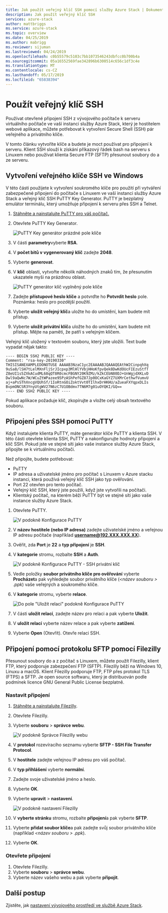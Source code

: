 ```yaml
---
title: Jak použít veřejný klíč SSH pomocí služby Azure Stack | Dokumentace Microsoftu
description: Jak použít veřejný klíč SSH
services: azure-stack
author: mattbriggs
ms.service: azure-stack
ms.topic: overview
ms.date: 04/25/2019
ms.author: mabrigg
ms.reviewer: sijuman
ms.lastreviewed: 04/24/2019
ms.openlocfilehash: c0b55579c5103c7bb1073546243dbfcc0b700b4a
ms.sourcegitcommit: 05a16552569fae342896b6300514c656c1df3c4e
ms.translationtype: MT
ms.contentlocale: cs-CZ
ms.lasthandoff: 05/17/2019
ms.locfileid: "65838394"
---
```

# <a name="use-an-ssh-public-key"></a>Použít veřejný klíč SSH

Používat otevřené připojení SSH z vývojového počítače k serveru virtuálního počítače ve vaší instanci služby Azure Stack, který je hostitelem webové aplikace, můžete potřebovat k vytvoření Secure Shell (SSH) pár veřejného a privátního klíče. 

V tomto článku vytvoříte klíče a budete je moct používat pro připojení k serveru. Klient SSH slouží k získání příkazový řádek bash na serveru s Linuxem nebo používat klienta Secure FTP (SFTP) přesunout soubory do a ze serveru.

## <a name="create-an-ssh-public-key-on-windows"></a>Vytvoření veřejného klíče SSH ve Windows

V této části použijete k vytvoření soukromého klíče pro použití při vytváření zabezpečené připojení do počítače s Linuxem ve vaší instanci služby Azure Stack a veřejný klíč SSH PuTTY Key Generator. PuTTY je bezplatný emulátor terminálu, který umožňuje připojení k serveru přes SSH a Telnet.

1. [Stáhněte a nainstalujte PuTTY pro váš počítač.](https://www.chiark.greenend.org.uk/~sgtatham/putty/latest.html)

1. Otevřete PuTTY Key Generator.

    ![PuTTY Key generátor prázdné pole klíče](media/azure-stack-dev-start-howto-ssh-public-key/001-putty-key-gen-start.png)

1. V části **parametry**vyberte **RSA**.

1. V **počet bitů v vygenerovaný klíč** zadejte **2048**.  

1. Vyberte **generovat**.

1. V **klíč** oblasti, vytvořte několik náhodných znaků tím, že přesunutím ukazatele myši na prázdnou oblast.

    ![PuTTY generátor klíč vyplněný pole klíče](media/azure-stack-dev-start-howto-ssh-public-key/002-putty-key-gen-result.png)

1. Zadejte **přístupové heslo klíče** a potvrďte ho **Potvrdit heslo** pole. Poznámka: heslo pro pozdější použití.

1. Vyberte **uložit veřejný klíč**a uložte ho do umístění, kam budete mít přístup.

1. Vyberte **uložit privátní klíč**a uložte ho do umístění, kam budete mít přístup. Mějte na paměti, že patří s veřejným klíčem.

Veřejný klíč uložený v textovém souboru, který jste uložili. Text bude vypadat nějak takto:

```text  
---- BEGIN SSH2 PUBLIC KEY ----
Comment: "rsa-key-20190330"
THISISANEXAMPLEDONOTUSE AAAAB3NzaC1yc2EAAAABJQAAAQEAthW2CinpqhXq
9uSa8/lSH7tLelMXnFljSrJIcpxp3MlHlYVbjHHoKfpvQek8DwKdOUcFIEzuStfT
Z8eUI1s5ZXkACudML68qQT8R0cmcFBGNY20K9ZMz/kZkCEbN80DJ+UnWgjdXKLvD
Dwl9aQwNc7W/WCuZtWPazee95PzAShPefGZ87Jp0OCxKaGYZ7UXMrCethwfVumvU
aj+aPsSThXncgVQUhSf/1IoRtnGOiZoktVvt0TIlhxDrHKHU/aZueaFXYqpxDLIs
BvpmONCSR3YnyUtgWV27N6zC7U1OBdmv7TN6M7g01uOYQKI/GQ==
---- END SSH2 PUBLIC KEY ----
```

Pokud aplikace požaduje klíč, zkopírujte a vložte celý obsah textového souboru.

## <a name="connect-with-ssh-by-using-putty"></a>Připojení přes SSH pomocí PuTTY

Když instalujete klienta PuTTY, máte generátor klíče PuTTY a klienta SSH. V této části otevřete klienta SSH, PuTTY a nakonfigurujte hodnoty připojení a klíč SSH. Pokud jste ve stejné síti jako vaše instance služby Azure Stack, připojíte se k virtuálnímu počítači.

Než připojíte, budete potřebovat:
- PuTTY
- IP adresa a uživatelské jméno pro počítač s Linuxem v Azure stacku instanci, která používá veřejný klíč SSH jako typ ověřování.
- Port 22 otevřen pro tento počítač.
- Veřejný klíč SSH, který jste použili, když jste vytvořili na počítači.
- Klientský počítač, na kterém běží PuTTY být ve stejné síti jako vaše instance služby Azure Stack.

1. Otevřete PuTTY.

    ![V podokně Konfigurace PuTTY](media/azure-stack-dev-start-howto-ssh-public-key/002-putty-connect.png)

2. V **název hostitele (nebo IP adresa)** zadejte uživatelské jméno a veřejnou IP adresu počítače (například **username@192.XXX.XXX.XX**). 
3. Ověřit, zda **Port** je **22** a **typ připojení** je **SSH**.
4. V **kategorie** stromu, rozbalte **SSH** a **Auth**.

    ![V podokně Konfigurace PuTTY - SSH privátní klíč](media/azure-stack-dev-start-howto-ssh-public-key/002-putty-set-private-key.png)

5. Vedle položky **soubor privátního klíče pro ověřování** vyberte **Procházet**a pak vyhledejte soubor privátního klíče (*\<název souboru > .ppk*) vaše veřejných a soukromého klíče.
6. V **kategorie** stromu, vyberte **relace**.

    ![Do pole "Uložit relací" podokně Konfigurace PuTTY](media/azure-stack-dev-start-howto-ssh-public-key/003-puTTY-save-session.png)

7. V části **uložit relací**, zadejte název pro relaci a pak vyberte **Uložit**.
8. V **uložit relací** vyberte název relace a pak vyberte **zatížení**.
9. Vyberte **Open** (Otevřít). Otevře relaci SSH.

## <a name="connect-with-sftp-with-filezilla"></a>Připojení pomocí protokolu SFTP pomocí Filezilly

Přesunout soubory do a z počítač s Linuxem, můžete použít Filezilly, klient FTP, který podporuje zabezpečení FTP (SFTP). Filezilly běží na Windows 10, Linuxu a macOS. Klient Filezilly podporuje FTP, FTP přes protokol TLS (FTPS) a SFTP. Je open source softwaru, který je distribuován podle podmínek licence GNU General Public License bezplatně.

### <a name="set-your-connection"></a>Nastavit připojení

1. [Stáhněte a nainstalujte Filezilly](https://filezilla-project.org/download.php).
1. Otevřete Filezilly.
1. Vyberte **souboru** > **správce webu**.

    ![V podokně Správce Filezilly webu](media/azure-stack-dev-start-howto-ssh-public-key/005-filezilla-file-manager.png)

1. V **protokol** rozevíracího seznamu vyberte **SFTP - SSH File Transfer Protocol**.
1. V **hostitele** zadejte veřejnou IP adresu pro váš počítač.
1. V **typ přihlášení** vyberte **normální**.
1. Zadejte svoje uživatelské jméno a heslo.
1. Vyberte **OK**.
1. Vyberte **upravit** > **nastavení**.

    ![V podokně nastavení Filezilly](media/azure-stack-dev-start-howto-ssh-public-key/006-filezilla-add-private-key.png)

1. V **vyberte stránku** stromu, rozbalte **připojení**a pak vyberte **SFTP**.
1. Vyberte **přidat soubor klíče**a pak zadejte svůj soubor privátního klíče (například  *\<název souboru > .ppk*).
1. Vyberte **OK**.

### <a name="open-your-connection"></a>Otevřete připojení

1. Otevřete Filezilly.
1. Vyberte **souboru** > **správce webu**.
1. Vyberte název vašeho webu a pak vyberte **připojit**.

## <a name="next-steps"></a>Další postup

Zjistěte, jak [nastavení vývojového prostředí ve službě Azure Stack](azure-stack-dev-start.md).
